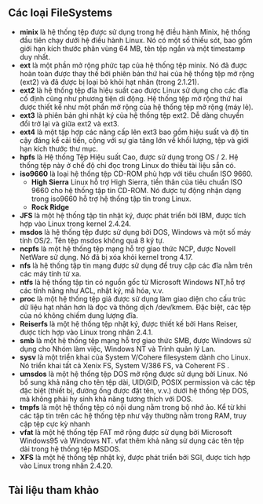 
## Các loại FileSystems

- **minix** là hệ thống tệp được sử dụng trong hệ điều hành Minix, hệ thống đầu tiên chạy dưới hệ điều hành Linux. Nó có một số thiếu sót, bao gồm giới hạn kích thước phân vùng 64 MB, tên tệp ngắn và một timestamp duy nhất.
- **ext** là một phần mở rộng phức tạp của hệ thống tệp minix. Nó đã được hoàn toàn được thay thế bởi phiên bản thứ hai của hệ thống tệp mở rộng (ext2) và đã được bị loại bỏ khỏi hạt nhân (trong 2.1.21).
- **ext2** là hệ thống tệp đĩa hiệu suất cao được Linux sử dụng cho các đĩa cố định cũng như phương tiện di động. Hệ thống tệp mở rộng thứ hai được thiết kế như một phần mở rộng của hệ thống tệp mở rộng (máy lẻ).
- **ext3** là phiên bản ghi nhật ký của hệ thống tệp ext2. Dễ dàng chuyển đổi trở lại và giữa ext2 và ext3.
- **ext4** là một tập hợp các nâng cấp lên ext3 bao gồm hiệu suất và độ tin cậy đáng kể cải tiến, cộng với sự gia tăng lớn về khối lượng, tệp và giới hạn kích thước thư mục.
- **hpfs** là Hệ thống Tệp Hiệu suất Cao, được sử dụng trong OS / 2. Hệ thống tệp này ở chế độ chỉ đọc trong Linux do thiếu tài liệu sẵn có.
- **iso9660** là loại hệ thống tệp CD-ROM phù hợp với tiêu chuẩn ISO 9660.
  - **High Sierra** Linux hỗ trợ High Sierra, tiền thân của tiêu chuẩn ISO 9660 cho hệ thống tập tin CD-ROM. Nó được tự động nhận dạng trong iso9660 hỗ trợ hệ thống tập tin trong Linux.
  - **Rock Ridge** 
- **JFS** là một hệ thống tập tin nhật ký, được phát triển bởi IBM, được tích hợp vào Linux trong kernel 2.4.24.
- **msdos** là hệ thống tệp được sử dụng bởi DOS, Windows và một số máy tính OS/2. Tên tệp msdos không quá 8 ký tự.
- **ncpfs** là một hệ thống tệp mạng hỗ trợ giao thức NCP, được Novell NetWare sử dụng. Nó đã bị xóa khỏi kernel trong 4.17.
- **nfs** là hệ thống tập tin mạng được sử dụng để truy cập các đĩa nằm trên các máy tính từ xa.
- **ntfs** là hệ thống tập tin có nguồn gốc từ Microsoft Windows NT,hỗ trợ các tính năng như ACL, nhật ký, mã hóa, v.v.
- **proc** là một hệ thống tệp giả được sử dụng làm giao diện cho cấu trúc dữ liệu hạt nhân hơn là đọc và thông dịch /dev/kmem. Đặc biệt, các tệp của nó không chiếm dung lượng đĩa.
- **Reiserfs** là một hệ thống tệp nhật ký, được thiết kế bởi Hans Reiser, được tích hợp vào Linux trong nhân 2.4.1.
- **smb** là một hệ thống tệp mạng hỗ trợ giao thức SMB, được Windows sử dụng cho Nhóm làm việc, Windows NT và Trình quản lý Lan.
- **sysv** là một triển khai của System V/Cohere filesystem dành cho Linux. Nó triển khai tất cả Xenix FS, System V/386 FS, và Coherent FS .
- **umsdos** là một hệ thống tệp DOS mở rộng được sử dụng bởi Linux. Nó bổ sung khả năng cho tên tệp dài, UID\GID, POSIX permission và các tệp đặc biệt (thiết bị, đường ống được đặt tên, v.v.) dưới hệ thống tệp DOS, mà không phải hy sinh khả năng tương thích với DOS.
- **tmpfs** là một hệ thống tệp có nội dung nằm trong bộ nhớ ảo. Kể từ khi các tập tin trên các hệ thống tệp như vậy thường nằm trong RAM, truy cập tệp cực kỳ nhanh
- **vfat** là một hệ thống tệp FAT mở rộng được sử dụng bởi Microsoft Windows95 và Windows NT. vfat thêm khả năng sử dụng các tên tệp dài trong hệ thống tệp MSDOS.
- **XFS** là một hệ thống tệp nhật ký, được phát triển bởi SGI, được tích hợp vào Linux trong nhân 2.4.20.


## Tài liệu tham khảo
